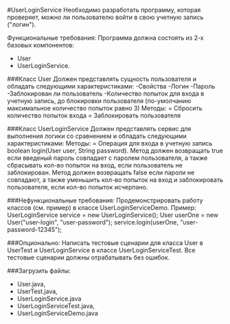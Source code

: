 #UserLoginService
Необходимо разработать программу, которая проверяет, можно ли пользователю войти в свою учетную запись ("логин").

Функциональные требования:
Программа должна состоять из 2-х базовых компонентов:
- User 
- UserLoginService.

###Класс User
Должен представлять сущность пользователя и обладать следующими характеристиками:
-Свойства
-Логин
-Пароль
-Заблокирован ли пользователь
-Количество попыток для входа в учетную запись, до блокировки пользователя
(по-умолчанию максимальное количество попыток равно 3)
Методы:
= Сбросить количество попыток входа
= Заблокировать пользователя

###Класс UserLoginService 
Должен представлять сервис для выполнения логики со сравнением и обладать следующими характеристиками:
Методы:
= Операция для входа в учетную запись boolean login(User user, String password).
Метод должен возвращать true если введеный пароль совпадает с паролем пользователя, 
а также сбрасывать кол-во попыток на вход, если пользователь не заблокирован.
Метод должен возвращать false если пароли не совпадают,
а также уменьшить кол-во попыток на вход и заблокировать пользователя, если кол-во попыток исчерпано.



###Нефункциональные требования:
Продемонстрировать работу классов (см. пример) в классе UserLoginServiceDemo.
Пример:
UserLoginService service = new UserLoginService();
User userOne = new User("user-login", "user-password");
service.login(userOne, "user-password-12345");

###Опционально: 
Написать тестовые сценарии для класса User в UserTest и UserLoginService в классе UserLoginServiceTest. 
Все тестовые сценарии должны отрабатывать без ошибок.

###Загрузить файлы:
- User.java,
- UserTest.java,
- UserLoginService.java
- UserLoginServiceTest.java,
- UserLoginServiceDemo.java

 